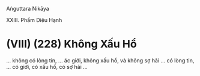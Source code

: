 Aṅguttara Nikāya

XXIII. Phẩm Diệu Hạnh

# (VIII) (228) Không Xấu Hổ

... không có lòng tin, ... ác giới, không xấu hổ, và không sợ hãi ... có lòng tin, ... có giới, có xấu hổ, có sợ hãi ...

